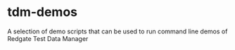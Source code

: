 # tdm-demos
A selection of demo scripts that can be used to run command line demos of Redgate Test Data Manager
